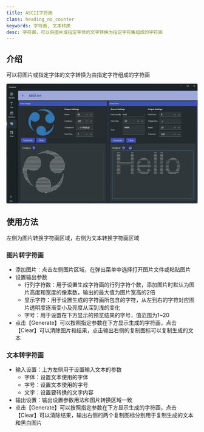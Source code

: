 ```yaml
---
title: ASCII字符画
class: heading_no_counter
keywords: 字符画, 文本转换
desc: 字符画，可以将图片或指定字体的文字转换为指定字符集组成的字符画
---
```


## 介绍

可以将图片或指定字体的文字转换为由指定字符组成的字符画

![](../../assets/images/ToolsSet/TSMAsciiArt.png)

## 使用方法

左侧为图片转换字符画区域，右侧为文本转换字符画区域

### 图片转字符画

* 添加图片：点击左侧图片区域，在弹出菜单中选择打开图片文件或粘贴图片
* 设置输出参数
  * 行列字符数：用于设置生成字符画的行列字符个数，添加图片时默认为图片高度和宽度的像素数，输出的最大值为图片宽高的2倍
  * 显示字符：用于设置生成的字符画所包含的字符，从左到右的字符对应图片透明度逐渐变小及亮度从深到浅的变化
  * 字号：用于设置在下方显示的预览结果的字号，值范围为1~20
* 点击【Generate】可以按照指定参数在下方显示生成的字符画，点击【Clear】可以清除图片和结果，点击输出右侧的复制图标可以复制生成的文本

### 文本转字符画

* 输入设置：上方左侧用于设置输入文本的参数
  * 字体：设置文本使用的字体
  * 字号：设置文本使用的字号
  * 文字：设置要转换的文字内容
* 输出设置：输出设置参数用法和图片转换区域一致
* 点击【Generate】可以按照指定参数在下方显示生成的字符画，点击【Clear】可以清除结果，输出右侧的两个复制图标分别用于复制生成的文本和黑白图片
  